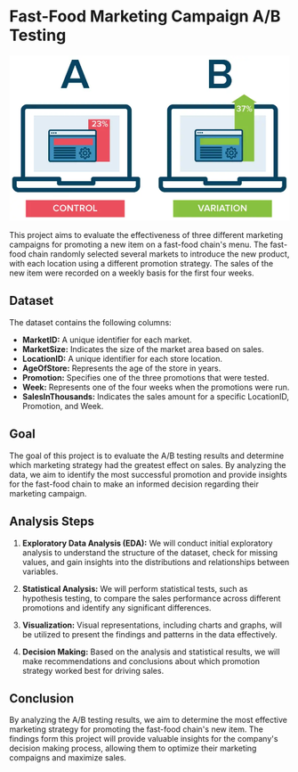 # Fast-Food Marketing Campaign A/B Testing

![A/B Text](ab-testing.png)

This project aims to evaluate the effectiveness of three different marketing campaigns for promoting a new item on a fast-food chain's menu. The fast-food chain randomly selected several markets to introduce the new product, with each location using a different promotion strategy. The sales of the new item were recorded on a weekly basis for the first four weeks.

## Dataset

The dataset contains the following columns:

* <b>MarketID:</b> A unique identifier for each market.
* <b>MarketSize:</b> Indicates the size of the market area based on sales.
* <b>LocationID:</b> A unique identifier for each store location.
* <b>AgeOfStore:</b> Represents the age of the store in years.
* <b>Promotion:</b> Specifies one of the three promotions that were tested.
* <b>Week:</b> Represents one of the four weeks when the promotions were run.
* <b>SalesInThousands:</b> Indicates the sales amount for a specific LocationID, Promotion, and Week.
 
## Goal

The goal of this project is to evaluate the A/B testing results and determine which marketing strategy had the greatest effect on sales. By analyzing the data, we aim to identify the most successful promotion and provide insights for the fast-food chain to make an informed decision regarding their marketing campaign.

## Analysis Steps

1. <b>Exploratory Data Analysis (EDA):</b> We will conduct initial exploratory analysis to understand the structure of the dataset, check for missing values, and gain insights into the distributions and relationships between variables.

2. <b>Statistical Analysis:</b> We will perform statistical tests, such as hypothesis testing, to compare the sales performance across different promotions and identify any significant differences.

3. <b>Visualization:</b> Visual representations, including charts and graphs, will be utilized to present the findings and patterns in the data effectively.

4. <b>Decision Making:</b> Based on the analysis and statistical results, we will make recommendations and conclusions about which promotion strategy worked best for driving sales.

## Conclusion

By analyzing the A/B testing results, we aim to determine the most effective marketing strategy for promoting the fast-food chain's new item. The findings form this project will provide valuable insights for the company's decision making process, allowing them to optimize their marketing compaigns and maximize sales.
